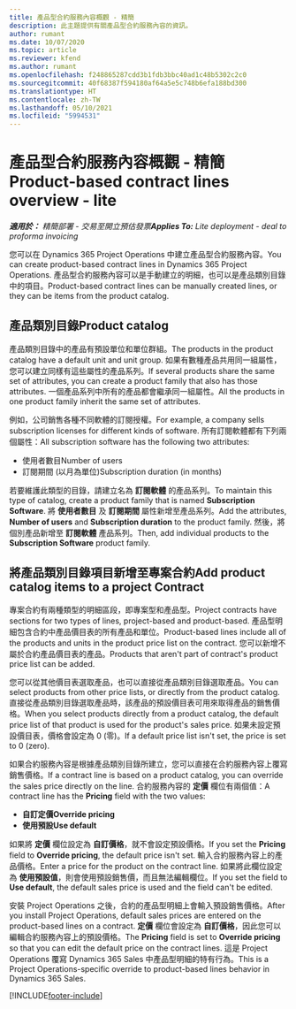 ```yaml
---
title: 產品型合約服務內容概觀 - 精簡
description: 此主題提供有關產品型合約服務內容的資訊。
author: rumant
ms.date: 10/07/2020
ms.topic: article
ms.reviewer: kfend
ms.author: rumant
ms.openlocfilehash: f248865287cdd3b1fdb3bbc40ad1c48b5302c2c0
ms.sourcegitcommit: 40f68387f594180af64a5e5c748b6efa188bd300
ms.translationtype: HT
ms.contentlocale: zh-TW
ms.lasthandoff: 05/10/2021
ms.locfileid: "5994531"
---
```

# <a name="product-based-contract-lines-overview---lite"></a><span data-ttu-id="f80a7-103">產品型合約服務內容概觀 - 精簡</span><span class="sxs-lookup"><span data-stu-id="f80a7-103">Product-based contract lines overview - lite</span></span>

<span data-ttu-id="f80a7-104">_**適用於：** 精簡部署 - 交易至開立預估發票_</span><span class="sxs-lookup"><span data-stu-id="f80a7-104">_**Applies To:** Lite deployment - deal to proforma invoicing_</span></span>

<span data-ttu-id="f80a7-105">您可以在 Dynamics 365 Project Operations 中建立產品型合約服務內容。</span><span class="sxs-lookup"><span data-stu-id="f80a7-105">You can create product-based contract lines in Dynamics 365 Project Operations.</span></span> <span data-ttu-id="f80a7-106">產品型合約服務內容可以是手動建立的明細，也可以是產品類別目錄中的項目。</span><span class="sxs-lookup"><span data-stu-id="f80a7-106">Product-based contract lines can be manually created lines, or they can be items from the product catalog.</span></span>

## <a name="product-catalog"></a><span data-ttu-id="f80a7-107">產品類別目錄</span><span class="sxs-lookup"><span data-stu-id="f80a7-107">Product catalog</span></span>

<span data-ttu-id="f80a7-108">產品類別目錄中的產品有預設單位和單位群組。</span><span class="sxs-lookup"><span data-stu-id="f80a7-108">The products in the product catalog have a default unit and unit group.</span></span> <span data-ttu-id="f80a7-109">如果有數種產品共用同一組屬性，您可以建立同樣有這些屬性的產品系列。</span><span class="sxs-lookup"><span data-stu-id="f80a7-109">If several products share the same set of attributes, you can create a product family that also has those attributes.</span></span> <span data-ttu-id="f80a7-110">一個產品系列中所有的產品都會繼承同一組屬性。</span><span class="sxs-lookup"><span data-stu-id="f80a7-110">All the products in one product family inherit the same set of attributes.</span></span>

<span data-ttu-id="f80a7-111">例如，公司銷售各種不同軟體的訂閱授權。</span><span class="sxs-lookup"><span data-stu-id="f80a7-111">For example, a company sells subscription licenses for different kinds of software.</span></span> <span data-ttu-id="f80a7-112">所有訂閱軟體都有下列兩個屬性：</span><span class="sxs-lookup"><span data-stu-id="f80a7-112">All subscription software has the following two attributes:</span></span>

- <span data-ttu-id="f80a7-113">使用者數目</span><span class="sxs-lookup"><span data-stu-id="f80a7-113">Number of users</span></span>
- <span data-ttu-id="f80a7-114">訂閱期間 (以月為單位)</span><span class="sxs-lookup"><span data-stu-id="f80a7-114">Subscription duration (in months)</span></span>

<span data-ttu-id="f80a7-115">若要維護此類型的目錄，請建立名為 **訂閱軟體** 的產品系列。</span><span class="sxs-lookup"><span data-stu-id="f80a7-115">To maintain this type of catalog, create a product family that is named **Subscription Software**.</span></span> <span data-ttu-id="f80a7-116">將 **使用者數目** 及 **訂閱期間** 屬性新增至產品系列。</span><span class="sxs-lookup"><span data-stu-id="f80a7-116">Add the attributes, **Number of users** and **Subscription duration** to the product family.</span></span> <span data-ttu-id="f80a7-117">然後，將個別產品新增至 **訂閱軟體** 產品系列。</span><span class="sxs-lookup"><span data-stu-id="f80a7-117">Then, add individual products to the **Subscription Software** product family.</span></span>

## <a name="add-product-catalog-items-to-a-project-contract"></a><span data-ttu-id="f80a7-118">將產品類別目錄項目新增至專案合約</span><span class="sxs-lookup"><span data-stu-id="f80a7-118">Add product catalog items to a project Contract</span></span>

<span data-ttu-id="f80a7-119">專案合約有兩種類型的明細區段，即專案型和產品型。</span><span class="sxs-lookup"><span data-stu-id="f80a7-119">Project contracts have sections for two types of lines, project-based and product-based.</span></span> <span data-ttu-id="f80a7-120">產品型明細包含合約中產品價目表的所有產品和單位。</span><span class="sxs-lookup"><span data-stu-id="f80a7-120">Product-based lines include all of the products and units in the product price list on the contract.</span></span> <span data-ttu-id="f80a7-121">您可以新增不屬於合約產品價目表的產品。</span><span class="sxs-lookup"><span data-stu-id="f80a7-121">Products that aren't part of contract's product price list can be added.</span></span>

<span data-ttu-id="f80a7-122">您可以從其他價目表選取產品，也可以直接從產品類別目錄選取產品。</span><span class="sxs-lookup"><span data-stu-id="f80a7-122">You can select products from other price lists, or directly from the product catalog.</span></span> <span data-ttu-id="f80a7-123">直接從產品類別目錄選取產品時，該產品的預設價目表可用來取得產品的銷售價格。</span><span class="sxs-lookup"><span data-stu-id="f80a7-123">When you select products directly from a product catalog, the default price list of that product is used for the product's sales price.</span></span> <span data-ttu-id="f80a7-124">如果未設定預設價目表，價格會設定為 0 (零)。</span><span class="sxs-lookup"><span data-stu-id="f80a7-124">If a default price list isn't set, the price is set to 0 (zero).</span></span>

<span data-ttu-id="f80a7-125">如果合約服務內容是根據產品類別目錄所建立，您可以直接在合約服務內容上覆寫銷售價格。</span><span class="sxs-lookup"><span data-stu-id="f80a7-125">If a contract line is based on a product catalog, you can override the sales price directly on the line.</span></span> <span data-ttu-id="f80a7-126">合約服務內容的 **定價** 欄位有兩個值：</span><span class="sxs-lookup"><span data-stu-id="f80a7-126">A contract line has the **Pricing** field with the two values:</span></span>

- <span data-ttu-id="f80a7-127">**自訂定價**</span><span class="sxs-lookup"><span data-stu-id="f80a7-127">**Override pricing**</span></span>
- <span data-ttu-id="f80a7-128">**使用預設**</span><span class="sxs-lookup"><span data-stu-id="f80a7-128">**Use default**</span></span>

<span data-ttu-id="f80a7-129">如果將 **定價** 欄位設定為 **自訂價格**，就不會設定預設價格。</span><span class="sxs-lookup"><span data-stu-id="f80a7-129">If you set the **Pricing** field to **Override pricing**, the default price isn't set.</span></span> <span data-ttu-id="f80a7-130">輸入合約服務內容上的產品價格。</span><span class="sxs-lookup"><span data-stu-id="f80a7-130">Enter a price for the product on the contract line.</span></span> <span data-ttu-id="f80a7-131">如果將此欄位設定為 **使用預設值**，則會使用預設銷售價，而且無法編輯欄位。</span><span class="sxs-lookup"><span data-stu-id="f80a7-131">If you set the field to **Use default**, the default sales price is used and the field can't be edited.</span></span>

<span data-ttu-id="f80a7-132">安裝 Project Operations 之後，合約的產品型明細上會輸入預設銷售價格。</span><span class="sxs-lookup"><span data-stu-id="f80a7-132">After you install Project Operations, default sales prices are entered on the product-based lines on a contract.</span></span> <span data-ttu-id="f80a7-133">**定價** 欄位會設定為 **自訂價格**，因此您可以編輯合約服務內容上的預設價格。</span><span class="sxs-lookup"><span data-stu-id="f80a7-133">The **Pricing** field is set to **Override pricing** so that you can edit the default price on the contract lines.</span></span> <span data-ttu-id="f80a7-134">這是 Project Operations 覆寫 Dynamics 365 Sales 中產品型明細的特有行為。</span><span class="sxs-lookup"><span data-stu-id="f80a7-134">This is a Project Operations-specific override to product-based lines behavior in Dynamics 365 Sales.</span></span>


[!INCLUDE[footer-include](../../includes/footer-banner.md)]